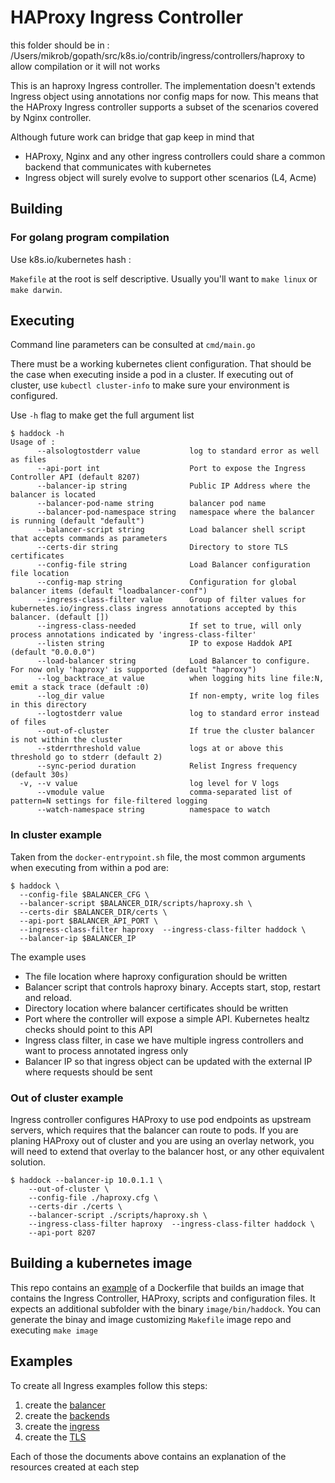 # HAProxy Ingress Controller

 this folder should be in : /Users/mikrob/gopath/src/k8s.io/contrib/ingress/controllers/haproxy to allow compilation or it will not works

This is an haproxy Ingress controller.
The implementation doesn't extends Ingress object using annotations nor config maps for now.
This means that the HAProxy Ingress controller supports a subset of the scenarios covered by Nginx controller.

Although future work can bridge that gap keep in mind that
* HAProxy, Nginx and any other ingress controllers could share a common backend that communicates with kubernetes
* Ingress object will surely evolve to support other scenarios (L4, Acme)

## Building

### For golang program compilation

Use k8s.io/kubernetes hash :

`Makefile` at the root is self descriptive. Usually you'll want to `make linux` or `make darwin`.

## Executing

Command line parameters can be consulted at `cmd/main.go`

There must be a working kubernetes client configuration.
That should be the case when executing inside a pod in a cluster. If executing out of cluster, use `kubectl cluster-info` to make sure your environment is configured.

Use `-h` flag to make get the full argument list

```
$ haddock -h
Usage of :
      --alsologtostderr value           log to standard error as well as files
      --api-port int                    Port to expose the Ingress Controller API (default 8207)
      --balancer-ip string              Public IP Address where the balancer is located
      --balancer-pod-name string        balancer pod name
      --balancer-pod-namespace string   namespace where the balancer is running (default "default")
      --balancer-script string          Load balancer shell script that accepts commands as parameters
      --certs-dir string                Directory to store TLS certificates
      --config-file string              Load Balancer configuration file location
      --config-map string               Configuration for global balancer items (default "loadbalancer-conf")
      --ingress-class-filter value      Group of filter values for kubernetes.io/ingress.class ingress annotations accepted by this balancer. (default [])
      --ingress-class-needed            If set to true, will only process annotations indicated by 'ingress-class-filter'
      --listen string                   IP to expose Haddok API (default "0.0.0.0")
      --load-balancer string            Load Balancer to configure. For now only 'haproxy' is supported (default "haproxy")
      --log_backtrace_at value          when logging hits line file:N, emit a stack trace (default :0)
      --log_dir value                   If non-empty, write log files in this directory
      --logtostderr value               log to standard error instead of files
      --out-of-cluster                  If true the cluster balancer is not within the cluster
      --stderrthreshold value           logs at or above this threshold go to stderr (default 2)
      --sync-period duration            Relist Ingress frequency (default 30s)
  -v, --v value                         log level for V logs
      --vmodule value                   comma-separated list of pattern=N settings for file-filtered logging
      --watch-namespace string          namespace to watch
```

### In cluster example

Taken from the `docker-entrypoint.sh` file, the most common arguments when executing from within a pod are:

```
$ haddock \
  --config-file $BALANCER_CFG \
  --balancer-script $BALANCER_DIR/scripts/haproxy.sh \
  --certs-dir $BALANCER_DIR/certs \
  --api-port $BALANCER_API_PORT \
  --ingress-class-filter haproxy  --ingress-class-filter haddock \
  --balancer-ip $BALANCER_IP
```

The example uses
- The file location where haproxy configuration should be written
- Balancer script that controls haproxy binary. Accepts start, stop, restart and reload.
- Directory location where balancer certificates should be written
- Port where the controller will expose a simple API. Kubernetes healtz checks should point to this API
- Ingress class filter, in case we have multiple ingress controllers and want to process annotated ingress only
- Balancer IP so that ingress object can be updated with the external IP where requests should be sent

### Out of cluster example

Ingress controller configures HAProxy to use pod endpoints as upstream servers, which requires that the balancer can route to pods.
If you are planing HAProxy out of cluster and you are using an overlay network, you will need to extend that overlay to the balancer host, or any other equivalent solution.

```
$ haddock --balancer-ip 10.0.1.1 \
    --out-of-cluster \
    --config-file ./haproxy.cfg \
    --certs-dir ./certs \
    --balancer-script ./scripts/haproxy.sh \
    --ingress-class-filter haproxy  --ingress-class-filter haddock \
    --api-port 8207
```

## Building a kubernetes image

This repo contains an [example](image/) of a Dockerfile that builds an image that contains the Ingress Controller, HAProxy, scripts and configuration files.
It expects an additional subfolder with the binary `image/bin/haddock`. You can generate the binay and image customizing `Makefile` image repo and executing `make image`

## Examples

To create all Ingress examples follow this steps:

1. create the [balancer](./examples/balancer/README.md)
2. create the [backends](./examples/backends/README.md)
3. create the [ingress](./examples/ingress/README.md)
4. create the [TLS](./examples/tls/README.md)

Each of those the documents above contains an explanation of the resources created at each step
